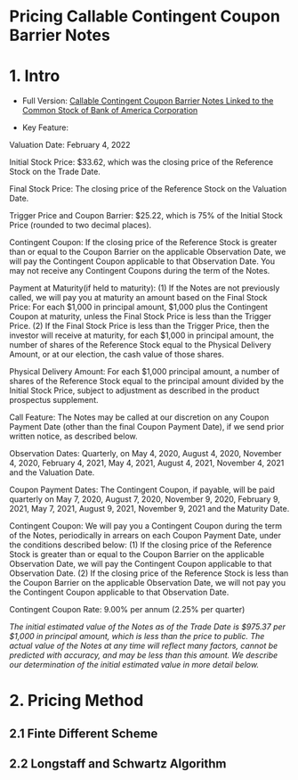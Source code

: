 Pricing Callable Contingent Coupon Barrier Notes 
====

# 1. Intro

* Full Version:
[Callable Contingent Coupon Barrier Notes Linked to the Common Stock of Bank of America Corporation](https://www.sec.gov/Archives/edgar/data/1000275/000114036120002500/form424b2.htm)

* Key Feature:

Valuation Date: February 4, 2022

Initial Stock Price:
$33.62, which was the closing price of the Reference Stock on the Trade Date.

Final Stock Price:
The closing price of the Reference Stock on the Valuation Date.

Trigger Price and
Coupon Barrier:
$25.22, which is 75% of the Initial Stock Price (rounded to two decimal places).

Contingent Coupon:
If the closing price of the Reference Stock is greater than or equal to the Coupon Barrier on the applicable Observation Date, we will pay the Contingent Coupon applicable to that Observation Date. You may not receive any Contingent Coupons during the term of the Notes.

Payment at Maturity(if held to maturity):
(1) If the Notes are not previously called, we will pay you at maturity an amount based on the Final Stock Price:
For each $1,000 in principal amount, $1,000 plus the Contingent Coupon at maturity, unless the Final Stock Price is less than the Trigger Price.
(2) If the Final Stock Price is less than the Trigger Price, then the investor will receive at maturity, for each $1,000 in principal amount, the number of shares of the Reference Stock equal to the Physical Delivery Amount, or at our election, the cash value of those shares.

Physical Delivery Amount:
For each $1,000 principal amount, a number of shares of the Reference Stock equal to the principal amount divided by the Initial Stock Price, subject to adjustment as described in the product prospectus supplement.

Call Feature:
The Notes may be called at our discretion on any Coupon Payment Date (other than the final Coupon Payment Date), if we send prior written notice, as described below.


Observation Dates:
Quarterly, on May 4, 2020, August 4, 2020, November 4, 2020, February 4, 2021, May 4, 2021, August 4, 2021, November 4, 2021 and the Valuation Date.

Coupon Payment Dates:
The Contingent Coupon, if payable, will be paid quarterly on May 7, 2020, August 7, 2020, November 9, 2020, February 9, 2021, May 7, 2021, August 9, 2021, November 9, 2021 and the Maturity Date.

Contingent Coupon:
We will pay you a Contingent Coupon during the term of the Notes, periodically in arrears on each Coupon Payment Date, under the conditions described below:
(1) If the closing price of the Reference Stock is greater than or equal to the Coupon Barrier on the applicable Observation Date, we will pay the Contingent Coupon applicable to that Observation Date.
(2) If the closing price of the Reference Stock is less than the Coupon Barrier on the applicable Observation Date, we will not pay you the Contingent Coupon applicable to that Observation Date.


Contingent Coupon Rate:
9.00% per annum (2.25% per quarter)




*The initial estimated value of the Notes as of the Trade Date is $975.37 per $1,000 in principal amount, which is less than the price to public. The actual value of the Notes at any time will reflect many factors, cannot be predicted with accuracy, and may be less than this amount. We describe our determination of the initial estimated value in more detail below.*




# 2. Pricing Method

## 2.1 Finte Different Scheme



## 2.2 Longstaff and Schwartz Algorithm


